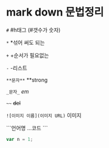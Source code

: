 # mark down 문법정리

```#``` 
#h태그 (#갯수가 숫자)

```*```
*섞어 써도 되는

```+```
+순서가 필요없는

```-```
-리스트

```**문자**```
**strong 

```_문자_```
_em_ 

```~~```
~~del~~

```![이미지 이름](이미지 URL)```
이미지

\`\`\`언어명 
...코드 
\`\`\`  
```javascript
var n = 1;
```